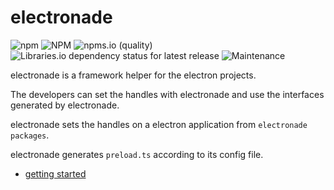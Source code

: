 # electronade

![npm](https://img.shields.io/npm/v/electronade)
![NPM](https://img.shields.io/npm/l/electronade)
![npms.io (quality)](https://img.shields.io/npms-io/quality-score/electronade)
![Libraries.io dependency status for latest release](https://img.shields.io/librariesio/release/npm/electronade)
![Maintenance](https://img.shields.io/maintenance/yes/2022)


electronade is a framework helper for the electron projects.


The developers can set the handles with electronade and use the interfaces generated by electronade.

electronade sets the handles on a electron application from `electronade packages`.  

electronade generates `preload.ts` according to its config file.

- [getting started](./getting_started.md)
